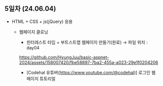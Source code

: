 ## 5일차 (24.06.04)
- HTML + CSS + js(jQuery) 응용
    - 웹페이지 클로닝
        - 핀터레스트 타입 + 부트스트랩 웹페이지 만들기(완료) &rarr; 파일 위치 : day04

        https://github.com/HyungJuu/basic-aspnet-2024/assets/158007420/fbe58897-7ba2-455a-a023-29e1f0204206

        - [Codehal 유튜버(https://www.youtube.com/@codehal)] 로그인 웹페이지 튜토리얼
